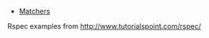 * [Matchers](https://github.com/ogirginc/Notes/blob/master/lib/Rspec/TutorialsPoint/Matchers.md)


Rspec examples from http://www.tutorialspoint.com/rspec/
